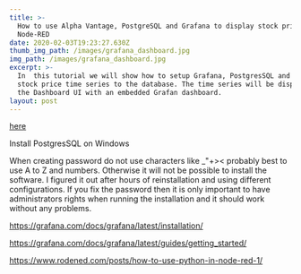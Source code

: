 ```yaml
---
title: >-
  How to use Alpha Vantage, PostgreSQL and Grafana to display stock prices in
  Node-RED
date: 2020-02-03T19:23:27.630Z
thumb_img_path: /images/grafana_dashboard.jpg
img_path: /images/grafana_dashboard.jpg
excerpt: >-
  In  this tutorial we will show how to setup Grafana, PostgresSQL and write
  stock price time series to the database. The time series will be displayed in
  the Dashboard UI with an embedded Grafan dashboard. 
layout: post
---
```


<meta name="description" content="With the python node (node-red-contrib-pythonshell) it is easy to use python in node-red. With the exec node, we can install python libraries and create virtual environments. The output from the python shell can be shown in the javascript graph node. With the python node (node-red-contrib-pythonshell) it is easy to use python in node-red. With the exec node, we can install python libraries and create virtual environments.">

<meta name="keywords" content="run python scripts, libraries, virtual environments, node-red, rodened editor, demonstration flow, integromat, zapier">

<a href="https://gist.github.com/dexterlabora/1bffe6808d37bd96cce283939983e758" target="_blank">here</a>

Install PostgresSQL on Windows

When creating password do not use characters like _"+>< probably best to use A to Z
and numbers. Otherwise it will not be possible to install the software. 
I figured it out after hours of reinstallation and using different configurations. 
If you fix the password then it is only important to have administrators rights when 
running the installation and it should work without any problems.

https://grafana.com/docs/grafana/latest/installation/

https://grafana.com/docs/grafana/latest/guides/getting_started/

https://www.rodened.com/posts/how-to-use-python-in-node-red-1/
